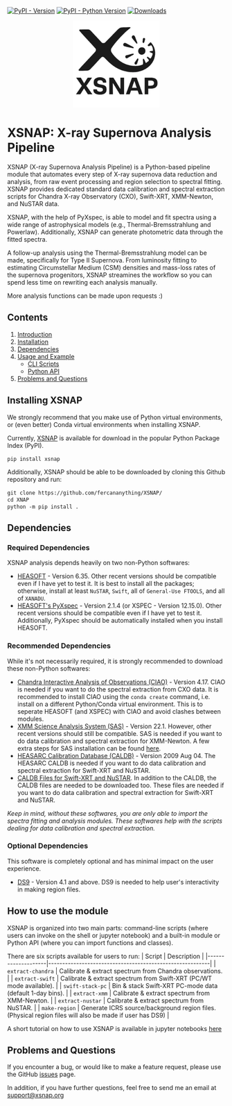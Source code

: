 [![PyPI - Version](https://img.shields.io/pypi/v/xsnap)](https://pypi.org/project/xsnap/) 
[![PyPI - Python Version](https://img.shields.io/pypi/pyversions/xsnap)](https://pypi.org/project/xsnap/)
[![Downloads](https://img.shields.io/pepy/dt/xsnap)](https://pepy.tech/project/xsnap)

<p align="center">
  <picture>
    <img src="https://raw.githubusercontent.com/fercananything/xsnap/main/docs/_static/logo/xsnap_logo_icon_crop.jpeg" alt="My Project logo" width="200px" />
  </picture>
</p>

# XSNAP: X-ray Supernova Analysis Pipeline

XSNAP (X-ray Supernova Analysis Pipeline) is a Python-based pipeline module that automates every step of X-ray supernova data reduction and analysis, from raw event processing and region selection to spectral fitting. XSNAP provides dedicated standard data calibration and spectral extraction scripts for Chandra X-ray Observatory (CXO), Swift-XRT, XMM-Newton, and NuSTAR data.

XSNAP, with the help of PyXspec, is able to model and fit spectra using a wide range of astrophysical models (e.g., Thermal-Bremsstrahlung and Powerlaw). Additionally, XSNAP can generate photometric data through the fitted spectra. 

A follow-up analysis using the Thermal-Bremsstrahlung model can be made, specifically for Type II Supernova. From luminosity fitting to estimating Circumstellar Medium (CSM) densities and mass-loss rates of the supernova progenitors, XSNAP streamines the workflow so you can spend less time on rewriting each analysis manually.

More analysis functions can be made upon requests :)

## Contents

1. [Introduction](#xsnap-x-ray-supernova-analysis-pipeline)  
2. [Installation](#installing-xsnap)  
3. [Dependencies](#required-dependencies)  
4. [Usage and Example](#how-to-use-the-module)  
   - [CLI Scripts](#command-line-scripts)  
   - [Python API](#built-in-module--python-api)  
5. [Problems and Questions](#problems-and-questions) 

## Installing XSNAP

We strongly recommend that you make use of Python virtual environments, or (even better) Conda virtual environments when installing XSNAP. 

Currently, [XSNAP](https://pypi.org/p/xsnap) is available for download in the popular Python Package Index (PyPI).
```shell script
pip install xsnap
```

Additionally, XSNAP should be able to be downloaded by cloning this Github repository and run:
```shell script
git clone https://github.com/fercananything/XSNAP/
cd XNAP
python -m pip install .
```

## Dependencies
### Required Dependencies

XSNAP analysis depends heavily on two non-Python softwares:
* [HEASOFT](https://heasarc.gsfc.nasa.gov/docs/software/lheasoft/download.html) - Version 6.35. Other recent versions should be compatible even if I have yet to test it. It is best to install all the packages; otherwise, install at least `NuSTAR`, `Swift`, all of `General-Use FTOOLS`, and all of `XANADU`.
* [HEASOFT's PyXspec](https://heasarc.gsfc.nasa.gov/docs/xanadu/xspec/python/html/buildinstall.html) - Version 2.1.4 (or XSPEC - Version 12.15.0). Other recent versions should be compatible even if I have yet to test it. Additionally, PyXspec should be automatically installed when you install HEASOFT.

### Recommended Dependencies

While it's not necessarily required, it is strongly recommended to download these non-Python softwares:

* [Chandra Interactive Analysis of Observations (CIAO)](https://cxc.harvard.edu/ciao/download/index.html) - Version 4.17. CIAO is needed if you want to do the spectral extraction from CXO data. It is recommended to install CIAO using the `conda create` command, i.e. install on a different Python/Conda virtual environment. This is to seperate HEASOFT (and XSPEC) with CIAO and avoid clashes between modules. 
* [XMM Science Analysis System (SAS)](https://www.cosmos.esa.int/web/xmm-newton/sas-download) - Version 22.1. However, other recent versions should still be compatible. SAS is needed if you want to do data calibration and spectral extraction for XMM-Newton. A few extra steps for SAS installation can be found [here](https://www.cosmos.esa.int/web/xmm-newton/sas-thread-startup#).
* [HEASARC Calibration Database (CALDB)](https://heasarc.gsfc.nasa.gov/docs/heasarc/caldb/install.html) - Version 2009 Aug 04. The HEASARC CALDB is needed if you want to do data calibration and spectral extraction for Swift-XRT and NuSTAR.
* [CALDB Files for Swift-XRT and NuSTAR](https://heasarc.gsfc.nasa.gov/docs/heasarc/caldb/caldb_supported_missions.html). In addition to the CALDB, the CALDB files are needed to be downloaded too. These files are needed if you want to do data calibration and spectral extraction for Swift-XRT and NuSTAR.

_Keep in mind, without these softwares, you are only able to import the spectra fitting and analysis modules. These softwares help with the scripts dealing for data calibration and spectral extraction._

### Optional Dependencies

This software is completely optional and has minimal impact on the user experience.
* [DS9](https://sites.google.com/cfa.harvard.edu/saoimageds9) - Version 4.1 and above. DS9 is needed to help user's interactivity in making region files.

## How to use the module

XSNAP is organized into two main parts: command-line scripts (where users can invoke on the shell or jupyter notebook) and a built-in module or Python API (where you can import functions and classes).

There are six scripts available for users to run:
| Script             | Description                                              |
|--------------------|----------------------------------------------------------|
| `extract-chandra`  | Calibrate & extract spectrum from Chandra observations. |
| `extract-swift`    | Calibrate & extract spectrum from Swift-XRT (PC/WT mode available).     |
| `swift-stack-pc`   | Bin & stack Swift-XRT PC-mode data (default 1-day bins). |
| `extract-xmm`      | Calibrate & extract spectrum from XMM-Newton.           |
| `extract-nustar`      | Calibrate & extract spectrum from NuSTAR.           |
| `make-region`      | Generate ICRS source/background region files. (Physical region files will also be made if user has DS9)       |

A short tutorial on how to use XSNAP is available in jupyter notebooks [here](https://github.com/fercananything/XSNAP/tree/main/notebook)

## Problems and Questions
If you encounter a bug, or would like to make a feature request, please use the GitHub
[issues](https://github.com/fercananything/XSNAP/issues) page.

In addition, if you have further questions, feel free to send me an email at support@xsnap.org